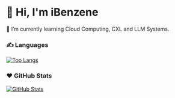 # 👋 Hi, I'm iBenzene

🌱 I’m currently learning Cloud Computing, CXL and LLM Systems.

<!--
**iBenzene/iBenzene** is a ✨ _special_ ✨ repository because its `README.md` (this file) appears on your GitHub profile.

Here are some ideas to get you started:

- 🔭 I’m currently working on ...
- 🌱 I’m currently learning ...
- 👯 I’m looking to collaborate on ...
- 🤔 I’m looking for help with ...
- 💬 Ask me about ...
- 📫 How to reach me: ...
- 😄 Pronouns: ...
- ⚡ Fun fact: ...
-->

### ✍️ Languages

[![Top Langs](https://github-readme-stats.ibenzene.net/api/top-langs/?username=iBenzene&layout=compact&langs_count=6&theme=transparent&exclude_repo=LobeChat,NextChat,RSSHub,NextWhoisUI,AnisetteServer,github-readme-stats,blog&hide=html,css)](https://github.com/anuraghazra/github-readme-stats)

### ❤️ GitHub Stats

[![GitHub Stats](https://github-readme-stats.ibenzene.net/api?username=iBenzene&show_icons=true&theme=transparent&rank_icon=github)](https://github.com/anuraghazra/github-readme-stats)
